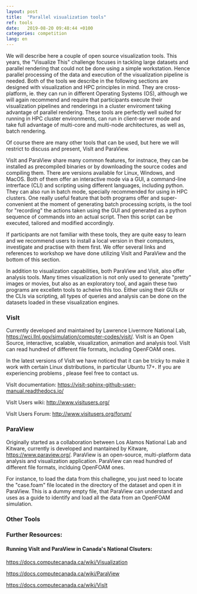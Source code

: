 ```yaml
---
layout: post
title:  "Parallel visualization tools"
ref: tools
date:   2019-08-20 09:48:44 +0100
categories: competition
lang: en
---
```


We will describe here a couple of open source visualization tools.
This years, the "Visualize This" challenge focuses in tackling large datasets and parallel rendering that could not be done using a simple workstation.
Hence parallel processing of the data and execution of the visualization pipeline is needed.
Both of the tools we describe in the following sections are designed with visualization and HPC principles in mind.
They are cross-platform, ie. they can run in different Operating Systems (OS), although we will again recommend and require that participants execute their visualization pipelines and renderings in a cluster enviroment taking advantage of parallel rendering.
These tools are perfectly well suited for running in HPC cluster environments, can run in client-server mode and take full advantage of multi-core and multi-node architectures, as well as, batch rendering.

Of course there are many other tools that can be used, but here we will restrict to discuss and present, VisIt and ParaView.

VisIt and ParaView share many common features, for instnace, they can be installed as precompiled binaries or by downloading the source codes and compiling them. There are versions available for Linux, Windows, and MacOS.
Both of them offer an interactive mode via a GUI, a command-line intrerface (CLI) and scripting using different languages, including python. They can also run in batch mode, specially recommended for using in HPC clusters.
One really useful feature that both programs offer and super-convenient at the moment of generating batch processing scripts, is the tool for "recording" the actions taken using the GUI and generated as a python sequence of commands into an actual script.
Then this script can be executed, tailored and modified accordingly.

If participants are not familiar with these tools, they are quite easy to learn and we recommend users to install a local version in their computers, investigate and practise with them first. We offer several links and references to workshop we have done utilizing VisIt and ParaView and the bottom of this section.

In addition to visualization capabilities, both ParaView and Visit, also offer analysis tools. Many times visualization is not only used to generate "pretty" images or movies, but also as an exploratory tool, and again these two programs are excelletn tools to acheive this too. Either using their GUIs or the CLIs via scripting, all types of queries and analysis can be done on the datasets loaded in these visualization engines.


### VisIt
Currently developed and maintained by Lawrence Livermore National Lab, https://wci.llnl.gov/simulation/computer-codes/visit/.
VisIt is an Open Source, interactive, scalable, visualization, animation and analysis tool.
VisIt can read hundred of different file formats, including OpenFOAM ones.

In the latest versions of VisIt we have noticed that it can be tricky to make it work with certain Linux distributions, in particular Ubuntu 17+. If you are experiencing problems , please feel free to contact us.


VisIt documentation: https://visit-sphinx-github-user-manual.readthedocs.io/

VisIt Users wiki: http://www.visitusers.org/

VisIt Users Forum: http://www.visitusers.org/forum/


### ParaView
Originally started as a collaboration between Los Alamos National Lab and Kitware, currently is developed and mantained by Kitware, https://www.paraview.org/.
ParaView is an open-source, multi-platform data analysis and visualization application.
ParaView can read hundred of different file formats, inclduing OpenFOAM ones.

For instance, to load the data from this challegne, you just need to locate the "case.foam" file located in the directory of the dataset and open it in ParaView. This is a dummy empty file, that ParaView can understand and uses as a guide to identify and load all the data from an OpenFOAM simulation.


### Other Tools


### Further Resources:

#### Running VisIt and ParaView in Canada's National Clsuters:
https://docs.computecanada.ca/wiki/Visualization

https://docs.computecanada.ca/wiki/ParaView

https://docs.computecanada.ca/wiki/VisIt
